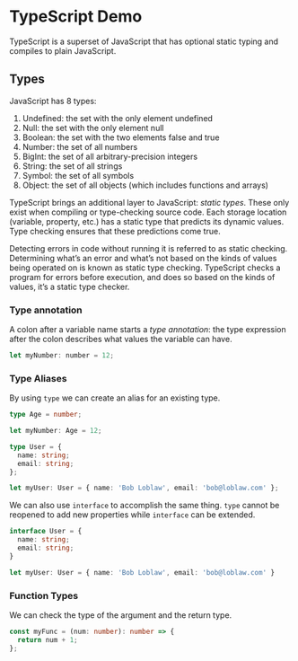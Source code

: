 # TypeScript Demo

TypeScript is a superset of JavaScript that has optional static typing and compiles to plain JavaScript.

## Types

JavaScript has 8 types:

1. Undefined: the set with the only element undefined
2. Null: the set with the only element null
3. Boolean: the set with the two elements false and true
4. Number: the set of all numbers
5. BigInt: the set of all arbitrary-precision integers
6. String: the set of all strings
7. Symbol: the set of all symbols
8. Object: the set of all objects (which includes functions and arrays)

TypeScript brings an additional layer to JavaScript: _static types_. These only exist when compiling or type-checking source code. Each storage location (variable, property, etc.) has a static type that predicts its dynamic values. Type checking ensures that these predictions come true.

Detecting errors in code without running it is referred to as static checking. Determining what’s an error and what’s not based on the kinds of values being operated on is known as static type checking. TypeScript checks a program for errors before execution, and does so based on the kinds of values, it’s a static type checker.

### Type annotation

A colon after a variable name starts a _type annotation_: the type expression after the colon describes what values the variable can have.

```javascript
let myNumber: number = 12;
```

### Type Aliases

By using `type` we can create an alias for an existing type.

```typescript
type Age = number;

let myNumber: Age = 12;
```

```typescript
type User = {
  name: string;
  email: string;
};

let myUser: User = { name: 'Bob Loblaw', email: 'bob@loblaw.com' };
```

We can also use `interface` to accomplish the same thing. `type` cannot be reopened to add new properties while `interface` can be extended.

```typescript
interface User = {
  name: string;
  email: string;
}

let myUser: User = { name: 'Bob Loblaw', email: 'bob@loblaw.com' }
```

### Function Types

We can check the type of the argument and the return type.

```typescript
const myFunc = (num: number): number => {
  return num + 1;
};
```
